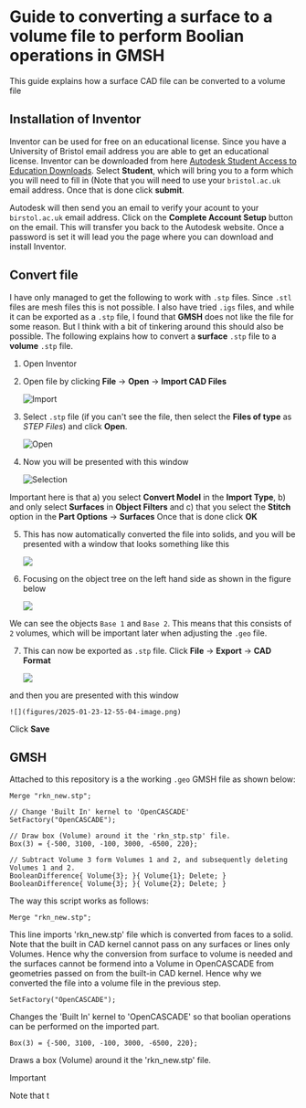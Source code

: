 # Guide to converting a surface to a volume file to perform Boolian operations in GMSH

This guide explains how a surface CAD file can be converted to a volume file

## Installation of Inventor

Inventor can be used for free on an educational license. Since you have a University of Bristol email address you are able to get an educational license. Inventor can be downloaded from here [Autodesk Student Access to Education Downloads](https://www.autodesk.com/education/edu-software/overview#INVPROSA). Select **Student**, which will bring you to a form which you will need to fill in (Note that you will need to use your `bristol.ac.uk` email address. Once that is done click **submit**.

Autodesk will then send you an email to verify your acount to your `birstol.ac.uk` email address. Click on the **Complete Account Setup** button on the email. This will transfer you back to the Autodesk website. Once a password is set it will lead you the page where you can download and install Inventor.

## Convert file

I have only managed to get the following to work with `.stp` files. Since `.stl` files are mesh files this is not possible. I also have tried `.igs` files, and while it can be exported as a `.stp` file, I found that **GMSH** does not like the file for some reason. But I think with a bit of tinkering around this should also be possible. The following explains how to convert a **surface** `.stp` file to a **volume** `.stp` file.

1. Open Inventor
  
2. Open file by clicking **File** → **Open** → **Import CAD Files** 

    ![Import](figures/2025-01-23-09-27-53-image.png)
  
3. Select `.stp` file (if you can't see the file, then select the **Files of type** as *STEP Files*) and click **Open**.    

    ![Open](figures/2025-01-23-11-43-00-image.png) 
  
4. Now you will be presented with this window

    ![Selection](figures/2025-01-23-12-41-24-image.png)

  Important here is that
  a) you select **Convert Model** in the **Import Type**,
  b) and only select **Surfaces** in **Object Filters** and
  c) that you select the **Stitch** option in the **Part Options** → **Surfaces**
  Once that is done click **OK**
  
5. This has now automatically converted the file into solids, and you will be presented with a window that looks something like this

    ![](figures/2025-01-23-12-48-36-image.png)
  
6. Focusing on the object tree on the left hand side as shown in the figure below

    ![](figures/2025-01-23-12-50-00-image.png)

  We can see the objects `Base 1` and `Base 2`. This means that this consists of `2` volumes, which will be important later when adjusting the `.geo` file.
  
7. This can now be exported as `.stp` file. Click **File** → **Export** → **CAD Format**

    ![](figures/2025-01-23-12-53-50-image.png) 

  and then you are presented with this window

    ![](figures/2025-01-23-12-55-04-image.png) 

  Click **Save**

## GMSH

Attached to this repository is a the working `.geo` GMSH file as shown below:

```
Merge "rkn_new.stp";

// Change 'Built In' kernel to 'OpenCASCADE'
SetFactory("OpenCASCADE");

// Draw box (Volume) around it the 'rkn_stp.stp' file.
Box(3) = {-500, 3100, -100, 3000, -6500, 220};

// Subtract Volume 3 form Volumes 1 and 2, and subsequently deleting Volumes 1 and 2.
BooleanDifference{ Volume{3}; }{ Volume{1}; Delete; }
BooleanDifference{ Volume{3}; }{ Volume{2}; Delete; }
```
The way this script works as follows:

```
Merge "rkn_new.stp";
```

This line imports 'rkn_new.stp' file which is converted from faces to a solid. Note that the built in CAD kernel cannot pass on any surfaces or lines only Volumes. Hence why the conversion from surface to volume is needed and the surfaces cannot be formend into a Volume in OpenCASCADE from geometries passed on from the built-in CAD kernel. Hence why we converted the file into a volume file in the previous step.

```
SetFactory("OpenCASCADE");
```

Changes the 'Built In' kernel to 'OpenCASCADE' so that boolian operations can be performed on the imported part.

```
Box(3) = {-500, 3100, -100, 3000, -6500, 220};
```

Draws a box (Volume) around it the 'rkn_new.stp' file.

> [!IMPORTANT]
> Note that t